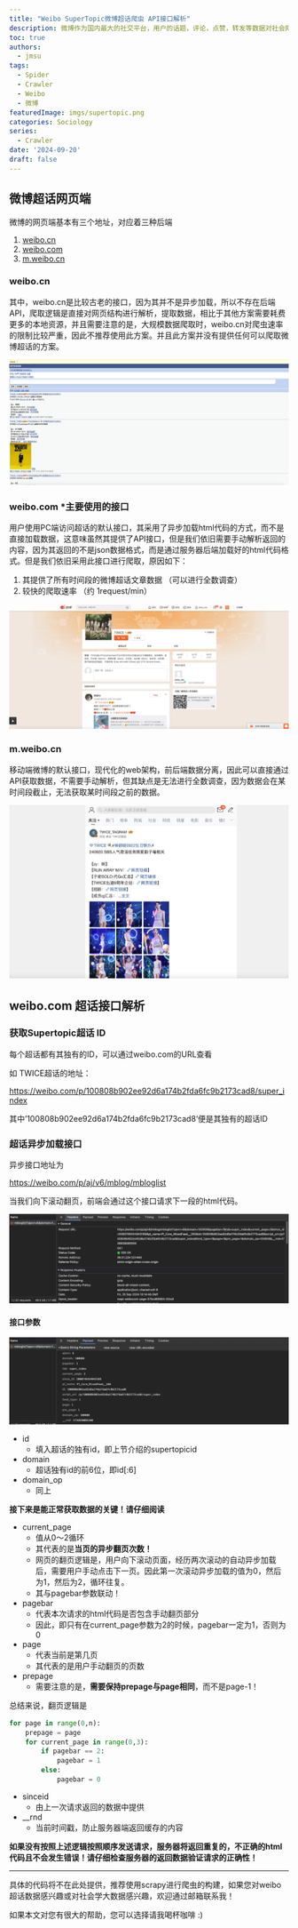```yaml
---
title: "Weibo SuperTopic微博超话爬虫 API接口解析"
description: 微博作为国内最大的社交平台，用户的话题，评论，点赞，转发等数据对社会网络分析，或社会大数据分析有很大的帮助，因此构建一个用于学术的微博爬虫很有必要，特别是超话，其作为微博的粉丝社群功能，相比于普通话题或帖子更具有群体性，更适合作为社会学相关的研究数据使用，本文将介绍网页端的微博超话后端API接口和逻辑。
toc: true
authors:
  - jmsu
tags:
  - Spider
  - Crawler
  - Weibo
  - 微博
featuredImage: imgs/supertopic.png
categories: Sociology
series:
  - Crawler
date: '2024-09-20'
draft: false
---
```


## 微博超话网页端

微博的网页端基本有三个地址，对应着三种后端

1. [weibo.cn](https://weibo.cn)
2. [weibo.com](https://weibo.com)
3. [m.weibo.cn](https://m.weibo.cn)

### weibo.cn

其中，weibo.cn是比较古老的接口，因为其并不是异步加载，所以不存在后端API，爬取逻辑是直接对网页结构进行解析，提取数据，相比于其他方案需要耗费更多的本地资源，并且需要注意的是，大规模数据爬取时，weibo.cn对爬虫速率的限制比较严重，因此不推荐使用此方案。并且此方案并没有提供任何可以爬取微博超话的方案。

![alt text](image.png)

### weibo.com *主要使用的接口

用户使用PC端访问超话的默认接口，其采用了异步加载html代码的方式，而不是直接加载数据，这意味虽然其提供了API接口，但是我们依旧需要手动解析返回的内容，因为其返回的不是json数据格式，而是通过服务器后端加载好的html代码格式。但是我们依旧采用此接口进行爬取，原因如下：

1. 其提供了所有时间段的微博超话文章数据 （可以进行全数调查）
2. 较快的爬取速率 （约 1request/min）

![alt text](image-1.png)

### m.weibo.cn

移动端微博的默认接口，现代化的web架构，前后端数据分离，因此可以直接通过API获取数据，不需要手动解析，但其缺点是无法进行全数调查，因为数据会在某时间段截止，无法获取某时间段之前的数据。

![alt text](image-2.png)


## weibo.com 超话接口解析

### 获取Supertopic超话 ID

每个超话都有其独有的ID，可以通过weibo.com的URL查看

如 TWICE超话的地址：

https://weibo.com/p/100808b902ee92d6a174b2fda6fc9b2173cad8/super_index

其中’100808b902ee92d6a174b2fda6fc9b2173cad8‘便是其独有的超话ID

### 超话异步加载接口

异步接口地址为

https://weibo.com/p/aj/v6/mblog/mbloglist

当我们向下滚动翻页，前端会通过这个接口请求下一段的html代码。

![alt text](image-4.png)


#### 接口参数

![alt text](image-3.png)

- id
    - 填入超话的独有id，即上节介绍的supertopicid
- domain
    - 超话独有id的前6位，即id[:6]
- domain_op
    - 同上

**接下来是能正常获取数据的关键！请仔细阅读**

- current_page
    - 值从0～2循环 
    - 其代表的是**当页的异步翻页次数！** 
    - 网页的翻页逻辑是，用户向下滚动页面，经历两次滚动的自动异步加载后，需要用户手动点击下一页。因此第一次滚动异步加载的值为0，然后为1，然后为2，循环往复。
    - 其与pagebar参数联动！
- pagebar
    - 代表本次请求的html代码是否包含手动翻页部分
    - 因此，即只有在current_page参数为2的时候，pagebar一定为1，否则为0
- page
    - 代表当前是第几页
    - 其代表的是用户手动翻页的页数
- prepage
    - 需要注意的是，**需要保持prepage与page相同**，而不是page-1！

总结来说，翻页逻辑是

```python
for page in range(0,n):
    prepage = page
    for current_page in range(0,3):
        if pagebar == 2:
            pagebar = 1
        else:
            pagebar = 0
```

- sinceid
    - 由上一次请求返回的数据中提供
- __rnd
    - 当前时间戳，防止服务器端返回缓存的内容

**如果没有按照上述逻辑按照顺序发送请求，服务器将返回重复的，不正确的html代码且不会发生错误！请仔细检查服务器的返回数据验证请求的正确性！**

---

具体的代码将不在此处提供，推荐使用scrapy进行爬虫的构建，如果您对weibo超话数据感兴趣或对社会学大数据感兴趣，欢迎通过邮箱联系我！

如果本文对您有很大的帮助，您可以选择请我喝杯咖啡 :)

<script type="text/javascript" src="https://cdnjs.buymeacoffee.com/1.0.0/button.prod.min.js" data-name="bmc-button" data-slug="jmsu" data-color="#FFDD00" data-emoji=""  data-font="Cookie" data-text="Buy me a coffee" data-outline-color="#000000" data-font-color="#000000" data-coffee-color="#ffffff" ></script>






